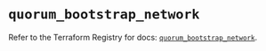 # `quorum_bootstrap_network`

Refer to the Terraform Registry for docs: [`quorum_bootstrap_network`](https://registry.terraform.io/providers/consensys/quorum/0.3.0/docs/resources/bootstrap_network).
